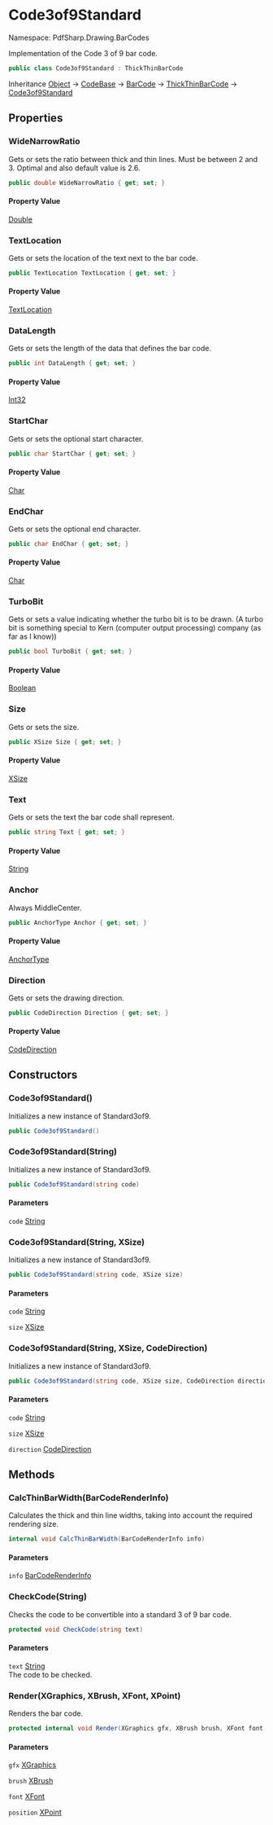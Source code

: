 # Code3of9Standard

Namespace: PdfSharp.Drawing.BarCodes

Implementation of the Code 3 of 9 bar code.

```csharp
public class Code3of9Standard : ThickThinBarCode
```

Inheritance [Object](https://docs.microsoft.com/en-us/dotnet/api/system.object) → [CodeBase](./pdfsharp.drawing.barcodes.codebase) → [BarCode](./pdfsharp.drawing.barcodes.barcode) → [ThickThinBarCode](./pdfsharp.drawing.barcodes.thickthinbarcode) → [Code3of9Standard](./pdfsharp.drawing.barcodes.code3of9standard)

## Properties

### **WideNarrowRatio**

Gets or sets the ratio between thick and thin lines. Must be between 2 and 3.
 Optimal and also default value is 2.6.

```csharp
public double WideNarrowRatio { get; set; }
```

#### Property Value

[Double](https://docs.microsoft.com/en-us/dotnet/api/system.double)<br>

### **TextLocation**

Gets or sets the location of the text next to the bar code.

```csharp
public TextLocation TextLocation { get; set; }
```

#### Property Value

[TextLocation](./pdfsharp.drawing.barcodes.textlocation)<br>

### **DataLength**

Gets or sets the length of the data that defines the bar code.

```csharp
public int DataLength { get; set; }
```

#### Property Value

[Int32](https://docs.microsoft.com/en-us/dotnet/api/system.int32)<br>

### **StartChar**

Gets or sets the optional start character.

```csharp
public char StartChar { get; set; }
```

#### Property Value

[Char](https://docs.microsoft.com/en-us/dotnet/api/system.char)<br>

### **EndChar**

Gets or sets the optional end character.

```csharp
public char EndChar { get; set; }
```

#### Property Value

[Char](https://docs.microsoft.com/en-us/dotnet/api/system.char)<br>

### **TurboBit**

Gets or sets a value indicating whether the turbo bit is to be drawn.
 (A turbo bit is something special to Kern (computer output processing) company (as far as I know))

```csharp
public bool TurboBit { get; set; }
```

#### Property Value

[Boolean](https://docs.microsoft.com/en-us/dotnet/api/system.boolean)<br>

### **Size**

Gets or sets the size.

```csharp
public XSize Size { get; set; }
```

#### Property Value

[XSize](./pdfsharp.drawing.xsize)<br>

### **Text**

Gets or sets the text the bar code shall represent.

```csharp
public string Text { get; set; }
```

#### Property Value

[String](https://docs.microsoft.com/en-us/dotnet/api/system.string)<br>

### **Anchor**

Always MiddleCenter.

```csharp
public AnchorType Anchor { get; set; }
```

#### Property Value

[AnchorType](./pdfsharp.drawing.barcodes.anchortype)<br>

### **Direction**

Gets or sets the drawing direction.

```csharp
public CodeDirection Direction { get; set; }
```

#### Property Value

[CodeDirection](./pdfsharp.drawing.barcodes.codedirection)<br>

## Constructors

### **Code3of9Standard()**

Initializes a new instance of Standard3of9.

```csharp
public Code3of9Standard()
```

### **Code3of9Standard(String)**

Initializes a new instance of Standard3of9.

```csharp
public Code3of9Standard(string code)
```

#### Parameters

`code` [String](https://docs.microsoft.com/en-us/dotnet/api/system.string)<br>

### **Code3of9Standard(String, XSize)**

Initializes a new instance of Standard3of9.

```csharp
public Code3of9Standard(string code, XSize size)
```

#### Parameters

`code` [String](https://docs.microsoft.com/en-us/dotnet/api/system.string)<br>

`size` [XSize](./pdfsharp.drawing.xsize)<br>

### **Code3of9Standard(String, XSize, CodeDirection)**

Initializes a new instance of Standard3of9.

```csharp
public Code3of9Standard(string code, XSize size, CodeDirection direction)
```

#### Parameters

`code` [String](https://docs.microsoft.com/en-us/dotnet/api/system.string)<br>

`size` [XSize](./pdfsharp.drawing.xsize)<br>

`direction` [CodeDirection](./pdfsharp.drawing.barcodes.codedirection)<br>

## Methods

### **CalcThinBarWidth(BarCodeRenderInfo)**

Calculates the thick and thin line widths,
 taking into account the required rendering size.

```csharp
internal void CalcThinBarWidth(BarCodeRenderInfo info)
```

#### Parameters

`info` [BarCodeRenderInfo](./pdfsharp.drawing.barcodes.barcoderenderinfo)<br>

### **CheckCode(String)**

Checks the code to be convertible into a standard 3 of 9 bar code.

```csharp
protected void CheckCode(string text)
```

#### Parameters

`text` [String](https://docs.microsoft.com/en-us/dotnet/api/system.string)<br>
The code to be checked.

### **Render(XGraphics, XBrush, XFont, XPoint)**

Renders the bar code.

```csharp
protected internal void Render(XGraphics gfx, XBrush brush, XFont font, XPoint position)
```

#### Parameters

`gfx` [XGraphics](./pdfsharp.drawing.xgraphics)<br>

`brush` [XBrush](./pdfsharp.drawing.xbrush)<br>

`font` [XFont](./pdfsharp.drawing.xfont)<br>

`position` [XPoint](./pdfsharp.drawing.xpoint)<br>
